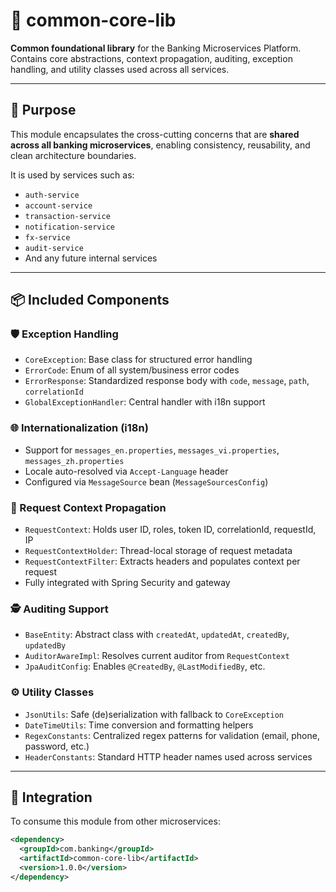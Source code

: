 # 🧱 common-core-lib

**Common foundational library** for the Banking Microservices Platform.  
Contains core abstractions, context propagation, auditing, exception handling, and utility classes used across all services.

---

## 🎯 Purpose

This module encapsulates the cross-cutting concerns that are **shared across all banking microservices**, enabling consistency, reusability, and clean architecture boundaries.

It is used by services such as:

- `auth-service`
- `account-service`
- `transaction-service`
- `notification-service`
- `fx-service`
- `audit-service`
- And any future internal services

---

## 📦 Included Components

### 🛡️ Exception Handling
- `CoreException`: Base class for structured error handling
- `ErrorCode`: Enum of all system/business error codes
- `ErrorResponse`: Standardized response body with `code`, `message`, `path`, `correlationId`
- `GlobalExceptionHandler`: Central handler with i18n support

### 🌐 Internationalization (i18n)
- Support for `messages_en.properties`, `messages_vi.properties`, `messages_zh.properties`
- Locale auto-resolved via `Accept-Language` header
- Configured via `MessageSource` bean (`MessageSourcesConfig`)

### 🧵 Request Context Propagation
- `RequestContext`: Holds user ID, roles, token ID, correlationId, requestId, IP
- `RequestContextHolder`: Thread-local storage of request metadata
- `RequestContextFilter`: Extracts headers and populates context per request
- Fully integrated with Spring Security and gateway

### 🕵️ Auditing Support
- `BaseEntity`: Abstract class with `createdAt`, `updatedAt`, `createdBy`, `updatedBy`
- `AuditorAwareImpl`: Resolves current auditor from `RequestContext`
- `JpaAuditConfig`: Enables `@CreatedBy`, `@LastModifiedBy`, etc.

### ⚙️ Utility Classes
- `JsonUtils`: Safe (de)serialization with fallback to `CoreException`
- `DateTimeUtils`: Time conversion and formatting helpers
- `RegexConstants`: Centralized regex patterns for validation (email, phone, password, etc.)
- `HeaderConstants`: Standard HTTP header names used across services

---

## 🧩 Integration

To consume this module from other microservices:

```xml
<dependency>
  <groupId>com.banking</groupId>
  <artifactId>common-core-lib</artifactId>
  <version>1.0.0</version>
</dependency>
